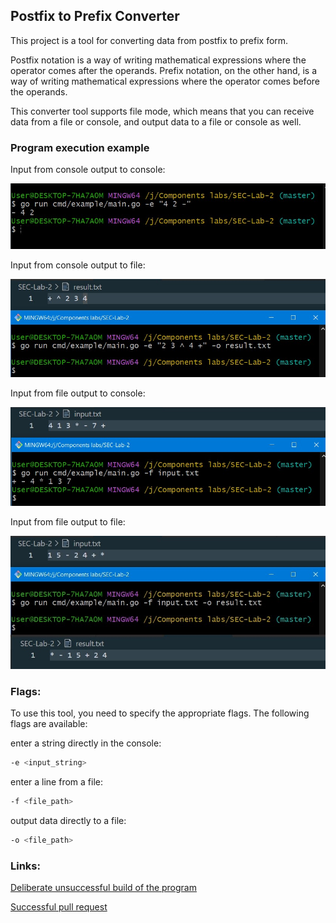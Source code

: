 ## Postfix to Prefix Converter

This project is a tool for converting data from postfix to prefix form. 

Postfix notation is a way of writing mathematical expressions where the operator comes after the operands. Prefix notation, on the other hand, is a way of writing mathematical expressions where the operator comes before the operands.

This converter tool supports file mode, which means that you can receive data from a file or console, and output data to a file or console as well.

### Program execution example

Input from console output to console:

![1](https://github.com/nikitosikvn1/SEC-Lab-2/blob/master/img/Screenshot_1.jpg?raw=true)

Input from console output to file:

![2](https://github.com/nikitosikvn1/SEC-Lab-2/blob/master/img/Screenshot_2.jpg?raw=true)

Input from file output to console:

![3](https://github.com/nikitosikvn1/SEC-Lab-2/blob/master/img/Screenshot_3.jpg?raw=true)

Input from file output to file:

![4](https://github.com/nikitosikvn1/SEC-Lab-2/blob/master/img/Screenshot_4.jpg?raw=true)

### Flags:

To use this tool, you need to specify the appropriate flags. The following flags are available:

enter a string directly in the console:
```bash
-e <input_string>
```
enter a line from a file:
```bash
-f <file_path>
```
output data directly to a file:
```bash
-o <file_path>
```

### Links:

[Deliberate unsuccessful build of the program](https://github.com/nikitosikvn1/SEC-Lab-2/actions/runs/4348941282)

[Successful pull request](https://github.com/nikitosikvn1/SEC-Lab-2/actions/runs/4356067566)
